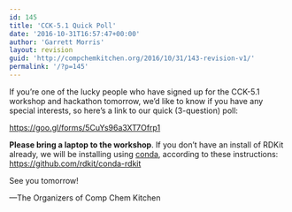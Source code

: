 ```yaml
---
id: 145
title: 'CCK-5.1 Quick Poll'
date: '2016-10-31T16:57:47+00:00'
author: 'Garrett Morris'
layout: revision
guid: 'http://compchemkitchen.org/2016/10/31/143-revision-v1/'
permalink: '/?p=145'
---
```


If you’re one of the lucky people who have signed up for the CCK-5.1 workshop and hackathon tomorrow, we’d like to know if you have any special interests, so here’s a link to our quick (3-question) poll:

<https://goo.gl/forms/5CuYs96a3XT7Ofrp1>

**Please bring a laptop to the workshop**. If you don’t have an install of RDKit already, we will be installing using <span style="text-decoration: underline;">conda</span>, according to these instructions: <https://github.com/rdkit/conda-rdkit>

See you tomorrow!

—The Organizers of Comp Chem Kitchen